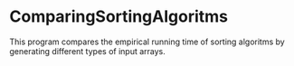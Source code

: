 # ComparingSortingAlgoritms
This program compares the empirical running time of sorting algoritms by generating different types of input arrays.

